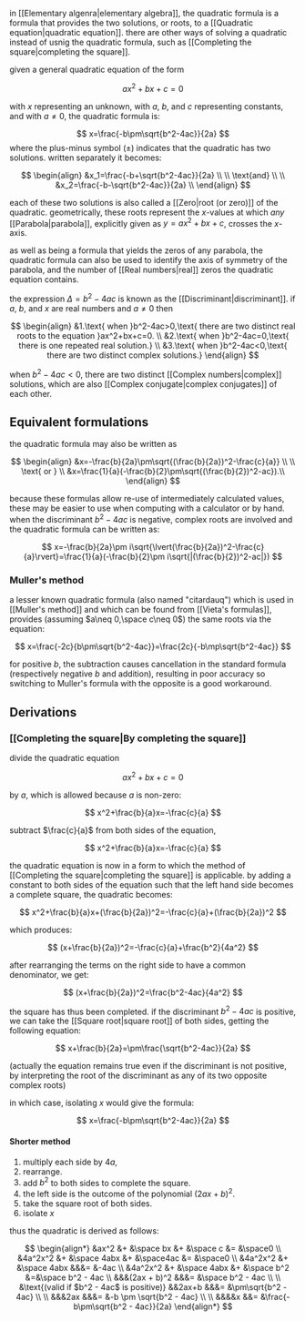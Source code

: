 in [[Elementary algenra|elementary algebra]], the quadratic formula is a formula that provides the two solutions, or roots, to a [[Quadratic equation|quadratic equation]]. there are other ways of solving a quadratic instead of usnig the quadratic formula, such as [[Completing the square|completing the square]].

given a general quadratic equation of the form

$$
ax^2+bx+c=0
$$

with $x$ representing an unknown, with $a$, $b$, and $c$ representing constants, and with $a\neq0$, the quadratic formula is:

$$
x=\frac{-b\pm\sqrt{b^2-4ac}}{2a}
$$
where the plus-minus symbol ($\pm$) indicates that the quadratic has two solutions. written separately it becomes:

$$
\begin{align}
&x_1=\frac{-b+\sqrt{b^2-4ac}}{2a} \\
\\ \text{and} \\
\\
&x_2=\frac{-b-\sqrt{b^2-4ac}}{2a} \\
\end{align}
$$

each of these two solutions is also called a [[Zero|root (or zero)]] of the quadratic. geometrically, these roots represent the $x$-values at which *any* [[Parabola|parabola]], explicitly given as $y=ax^2+bx+c$, crosses the $x$-axis.

as well as being a formula that yields the zeros of any parabola, the quadratic formula can also be used to identify the axis of symmetry of the parabola, and the number of [[Real numbers|real]] zeros the quadratic equation contains.

the expression $\Delta=b^2-4ac$ is known as the [[Discriminant|discriminant]]. if $a$, $b$, and $x$ are real numbers and $a\neq 0$ then

$$
\begin{align}
&1.\text{ when }b^2-4ac>0,\text{ there are two distinct real roots to the equation }ax^2+bx+c=0. \\
&2.\text{ when }b^2-4ac=0,\text{ there is one repeated real solution.} \\
&3.\text{ when }b^2-4ac<0,\text{ there are two distinct complex solutions.}
\end{align}
$$

when $b^2-4ac<0$, there are two distinct [[Complex numbers|complex]] solutions, which are also [[Complex conjugate|complex conjugates]] of each other.

## Equivalent formulations

the quadratic formula may also be written as

$$
\begin{align}
&x=-\frac{b}{2a}\pm\sqrt{(\frac{b}{2a})^2-\frac{c}{a}} \\
\\ \text{ or }
\\
&x=\frac{1}{a}(-\frac{b}{2}\pm\sqrt{(\frac{b}{2})^2-ac}).\\
\end{align}
$$

because these formulas allow re-use of intermediately calculated values, these may be easier to use when computing with a calculator or by hand. when the discriminant $b^2-4ac$ is negative, complex roots are involved and the quadratic formula can be written as:

$$
x=-\frac{b}{2a}\pm i\sqrt{\lvert(\frac{b}{2a})^2-\frac{c}{a}\rvert}=\frac{1}{a}(-\frac{b}{2}\pm i\sqrt{|(\frac{b}{2})^2-ac|})
$$

### Muller's method

a lesser known quadratic formula (also named "citardauq") which is used in [[Muller's method]] and which can be found from [[Vieta's formulas]], provides (assuming $a\neq 0,\space c\neq 0$) the same roots via the equation:

$$
x=\frac{-2c}{b\pm\sqrt{b^2-4ac}}=\frac{2c}{-b\mp\sqrt{b^2-4ac}}
$$

for positive $b$, the subtraction causes cancellation in the standard formula (respectively negative $b$ and addition), resulting in poor accuracy so switching to Muller's formula with the opposite is a good workaround.

## Derivations

### [[Completing the square|By completing the square]]

divide the quadratic equation

$$
ax^2+bx+c=0
$$

by $a$, which is allowed because $a$ is non-zero:

$$
x^2+\frac{b}{a}x=-\frac{c}{a}
$$

subtract $\frac{c}{a}$ from both sides of the equation,

$$
x^2+\frac{b}{a}x=-\frac{c}{a}
$$

the quadratic equation is now in a form to which the method of [[Completing the square|completing the square]] is applicable. by adding a constant to both sides of the equation such that the left hand side becomes a complete square, the quadratic becomes:

$$
x^2+\frac{b}{a}x+(\frac{b}{2a})^2=-\frac{c}{a}+(\frac{b}{2a})^2
$$

which produces:

$$
(x+\frac{b}{2a})^2=-\frac{c}{a}+\frac{b^2}{4a^2}
$$

after rearranging the terms on the right side to have a common denominator, we get:

$$
(x+\frac{b}{2a})^2=\frac{b^2-4ac}{4a^2}
$$

the square has thus been completed. if the discriminant $b^2-4ac$ is positive, we can take the [[Square root|square root]] of both sides, getting the following equation:

$$
x+\frac{b}{2a}=\pm\frac{\sqrt{b^2-4ac}}{2a}
$$

(actually the equation remains true even if the discriminant is not positive, by interpreting the root of the discriminant as any of its two opposite complex roots)

in which case, isolating $x$ would give the formula:

$$
x=\frac{-b\pm\sqrt{b^2-4ac}}{2a}
$$

#### Shorter method

1. multiply each side by $4a$,
2. rearrange.
3. add $b^2$ to both sides to complete the square.
4. the left side is the outcome of the polynomial $(2ax+b)^2$.
5. take the square root of both sides.
6. isolate $x$

thus the quadratic is derived as follows:

$$
\begin{align*} 
&ax^2 &+ &\space bx &+ &\space c &= &\space0 \\ 
&4a^2x^2 &+ &\space 4abx &+ &\space4ac &= &\space0 \\ 
&4a^2x^2 &+ &\space 4abx &&&= &-4ac \\ 
&4a^2x^2 &+ &\space 4abx &+ &\space b^2 &=&\space b^2 - 4ac \\ 
&&&(2ax + b)^2 &&&= &\space b^2 - 4ac \\ 
\\
&\text{(valid if $b^2 - 4ac$ is positive)} &&2ax+b &&&= &\pm\sqrt{b^2 - 4ac} \\
\\
&&&2ax &&&= &-b \pm \sqrt{b^2 - 4ac} \\ 
\\
&&&&x &&= &\frac{-b\pm\sqrt{b^2 - 4ac}}{2a}
\end{align*}
$$



